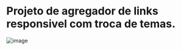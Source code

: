 # Projeto de agregador de links responsivel com troca de temas.
![image](https://github.com/user-attachments/assets/e6d535ce-a7f3-43a1-a31b-0ce4593eee69)
